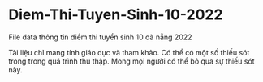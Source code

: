 # Diem-Thi-Tuyen-Sinh-10-2022
File data thông tin điểm thi tuyển sinh 10 đà nẵng 2022

Tài liệu chỉ mang tính giáo dục và tham khảo. Có thể có một số thiếu sót trong trong quá trình thu thập. 
Mong mọi người có thể bỏ qua sự thiếu sót này.

